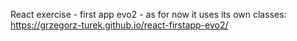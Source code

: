 React exercise - first app evo2 - as for now it uses its own classes: https://grzegorz-turek.github.io/react-firstapp-evo2/